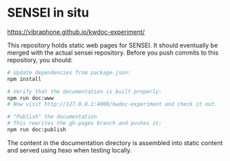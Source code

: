 # SENSEI in situ

https://vibraphone.github.io/kwdoc-experiment/

This repository holds static web pages for SENSEI.
It should eventually be merged with the actual sensei repository.
Before you push commits to this repository, you should:

```sh
# Update dependencies from package.json:
npm install

# Verify that the documentation is built properly:
npm run doc:www
# Now visit http://127.0.0.1:4000/kwdoc-experiment and check it out.

# "Publish" the documentation
# This rewrites the gh-pages branch and pushes it:
npm run doc:publish
```

The content in the documentation directory is assembled
into static content and served using hexo when testing locally.
